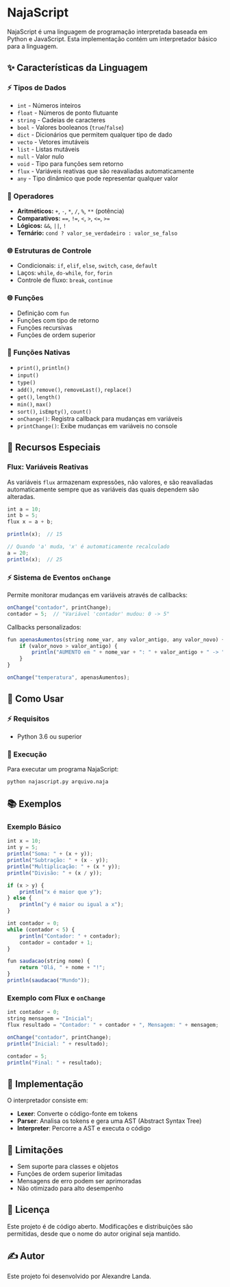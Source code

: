 # NajaScript

NajaScript é uma linguagem de programação interpretada baseada em Python e JavaScript. Esta implementação contém um interpretador básico para a linguagem.

## ✨ Características da Linguagem

### ⚡ Tipos de Dados

- `int` - Números inteiros
- `float` - Números de ponto flutuante
- `string` - Cadeias de caracteres
- `bool` - Valores booleanos (`true`/`false`)
- `dict` - Dicionários que permitem qualquer tipo de dado
- `vecto` - Vetores imutáveis
- `list` - Listas mutáveis
- `null` - Valor nulo
- `void` - Tipo para funções sem retorno
- `flux` - Variáveis reativas que são reavaliadas automaticamente
- `any` - Tipo dinâmico que pode representar qualquer valor

### 🔧 Operadores

- **Aritméticos:** `+`, `-`, `*`, `/`, `%`, `**` (potência)
- **Comparativos:** `==`, `!=`, `<`, `>`, `<=`, `>=`
- **Lógicos:** `&&`, `||`, `!`
- **Ternário:** `cond ? valor_se_verdadeiro : valor_se_falso`

### 🌐 Estruturas de Controle

- Condicionais: `if`, `elif`, `else`, `switch`, `case`, `default`
- Laços: `while`, `do-while`, `for`, `forin`
- Controle de fluxo: `break`, `continue`

### 🌐 Funções

- Definição com `fun`
- Funções com tipo de retorno
- Funções recursivas
- Funções de ordem superior

### 📝 Funções Nativas

- `print()`, `println()`
- `input()`
- `type()`
- `add()`, `remove()`, `removeLast()`, `replace()`
- `get()`, `length()`
- `min()`, `max()`
- `sort()`, `isEmpty()`, `count()`
- `onChange()`: Registra callback para mudanças em variáveis
- `printChange()`: Exibe mudanças em variáveis no console

## 💪 Recursos Especiais

### Flux: Variáveis Reativas

As variáveis `flux` armazenam expressões, não valores, e são reavaliadas automaticamente sempre que as variáveis das quais dependem são alteradas.

```javascript
int a = 10;
int b = 5;
flux x = a + b;

println(x);  // 15

// Quando 'a' muda, 'x' é automaticamente recalculado
a = 20;
println(x);  // 25
```

### ⚡ Sistema de Eventos `onChange`

Permite monitorar mudanças em variáveis através de callbacks:

```javascript
onChange("contador", printChange);
contador = 5;  // "Variável 'contador' mudou: 0 -> 5"
```

Callbacks personalizados:

```javascript
fun apenasAumentos(string nome_var, any valor_antigo, any valor_novo) {
    if (valor_novo > valor_antigo) {
        println("AUMENTO em " + nome_var + ": " + valor_antigo + " -> " + valor_novo);
    }
}

onChange("temperatura", apenasAumentos);
```

## 🔧 Como Usar

### ⚡ Requisitos

- Python 3.6 ou superior

### 📂 Execução

Para executar um programa NajaScript:

```bash
python najascript.py arquivo.naja
```

## 📚 Exemplos

### Exemplo Básico

```javascript
int x = 10;
int y = 5;
println("Soma: " + (x + y));
println("Subtração: " + (x - y));
println("Multiplicação: " + (x * y));
println("Divisão: " + (x / y));

if (x > y) {
    println("x é maior que y");
} else {
    println("y é maior ou igual a x");
}

int contador = 0;
while (contador < 5) {
    println("Contador: " + contador);
    contador = contador + 1;
}

fun saudacao(string nome) {
    return "Olá, " + nome + "!";
}
println(saudacao("Mundo"));
```

### Exemplo com Flux e `onChange`

```javascript
int contador = 0;
string mensagem = "Inicial";
flux resultado = "Contador: " + contador + ", Mensagem: " + mensagem;

onChange("contador", printChange);
println("Inicial: " + resultado);

contador = 5;
println("Final: " + resultado);
```

## 🤖 Implementação

O interpretador consiste em:

- **Lexer**: Converte o código-fonte em tokens
- **Parser**: Analisa os tokens e gera uma AST (Abstract Syntax Tree)
- **Interpreter**: Percorre a AST e executa o código

## 🚫 Limitações

- Sem suporte para classes e objetos
- Funções de ordem superior limitadas
- Mensagens de erro podem ser aprimoradas
- Não otimizado para alto desempenho

## 💚 Licença

Este projeto é de código aberto. Modificações e distribuições são permitidas, desde que o nome do autor original seja mantido.

## ✍️ Autor

Este projeto foi desenvolvido por Alexandre Landa.


